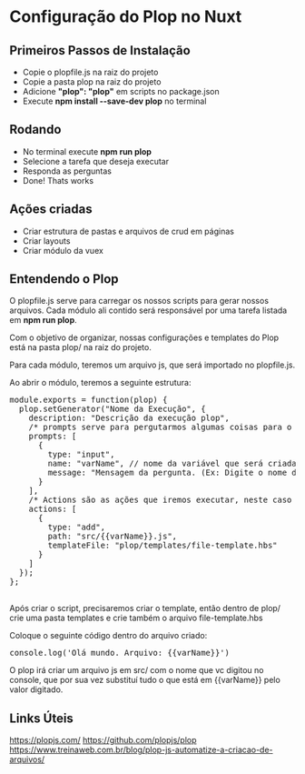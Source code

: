 # Configuração do Plop no Nuxt

## Primeiros Passos de Instalação

- Copie o plopfile.js na raiz do projeto
- Copie a pasta plop na raiz do projeto
- Adicione <strong>"plop": "plop"</strong> em scripts no package.json
- Execute <strong>npm install --save-dev plop</strong> no terminal

## Rodando

- No terminal execute <strong>npm run plop</strong>
- Selecione a tarefa que deseja executar
- Responda as perguntas
- Done! Thats works

## Ações criadas
- Criar estrutura de pastas e arquivos de crud em páginas
- Criar layouts
- Criar módulo da vuex

## Entendendo o Plop
O plopfile.js serve para carregar os nossos scripts para gerar nossos arquivos. Cada módulo ali contido será responsável por uma tarefa listada em <strong>npm run plop</strong>.

Com o objetivo de organizar, nossas configurações e templates do Plop está na pasta plop/ na raiz do projeto. 

Para cada módulo, teremos um arquivo js, que será importado no plopfile.js. 

Ao abrir o módulo, teremos a seguinte estrutura:

<pre>
module.exports = function(plop) {
  plop.setGenerator("Nome da Execução", {
    description: "Descrição da execução plop",
    /* prompts serve para pergutarmos algumas coisas para o usuário */
    prompts: [ 
      {
        type: "input",
        name: "varName", // nome da variável que será criada e que receberá o que o usuário digitar
        message: "Mensagem da pergunta. (Ex: Digite o nome do arquivo) "
      }
    ],
    /* Actions são as ações que iremos executar, neste caso iremos adicionar um arquivo no diretório src/ utilizando o template que está em : plop/templates/file-template.hbs */
    actions: [
      {
        type: "add",
        path: "src/{{varName}}.js",
        templateFile: "plop/templates/file-template.hbs"
      }
    ]
  });
};

</pre>

Após criar o script, precisaremos criar o template, então dentro de plop/ crie uma pasta templates e crie também o arquivo file-template.hbs

Coloque o seguinte código dentro do arquivo criado:

<pre>
console.log('Olá mundo. Arquivo: {{varName}}')
</pre>

O plop irá criar um arquivo js em src/ com o nome que vc digitou no console, que por sua vez substituí tudo o que está em {{varName}} pelo valor digitado. 

## Links Úteis
https://plopjs.com/
https://github.com/plopjs/plop
https://www.treinaweb.com.br/blog/plop-js-automatize-a-criacao-de-arquivos/
